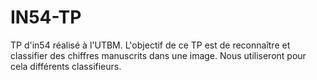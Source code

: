 IN54-TP
=======

TP d'in54 réalisé à l'UTBM. L'objectif de ce TP est de reconnaître 
et classifier des chiffres manuscrits dans une image. Nous utiliseront 
pour cela différents classifieurs.
